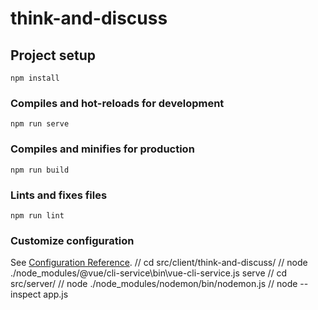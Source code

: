 # think-and-discuss

## Project setup
```
npm install
```

### Compiles and hot-reloads for development
```
npm run serve
```

### Compiles and minifies for production
```
npm run build
```

### Lints and fixes files
```
npm run lint
```

### Customize configuration
See [Configuration Reference](https://cli.vuejs.org/config/).
// cd src/client/think-and-discuss/
// node ./node_modules/@vue/cli-service\bin\vue-cli-service.js  serve
// cd src/server/
// node ./node_modules/nodemon/bin/nodemon.js
// node --inspect app.js
